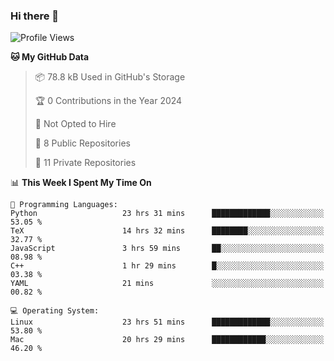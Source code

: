 ### Hi there 👋

<!--
**huayuan4396/huayuan4396** is a ✨ _special_ ✨ repository because its `README.md` (this file) appears on your GitHub profile.

Here are some ideas to get you started:

- 🔭 I’m currently working on ...
- 🌱 I’m currently learning ...
- 👯 I’m looking to collaborate on ...
- 🤔 I’m looking for help with ...
- 💬 Ask me about ...
- 📫 How to reach me: ...
- 😄 Pronouns: ...
- ⚡ Fun fact: ...
-->

<!--START_SECTION:waka-->
![Profile Views](http://img.shields.io/badge/Profile%20Views-1-blue)

**🐱 My GitHub Data** 

> 📦 78.8 kB Used in GitHub's Storage 
 > 
> 🏆 0 Contributions in the Year 2024
 > 
> 🚫 Not Opted to Hire
 > 
> 📜 8 Public Repositories 
 > 
> 🔑 11 Private Repositories 
 > 
📊 **This Week I Spent My Time On** 

```text
💬 Programming Languages: 
Python                   23 hrs 31 mins      █████████████░░░░░░░░░░░░   53.05 % 
TeX                      14 hrs 32 mins      ████████░░░░░░░░░░░░░░░░░   32.77 % 
JavaScript               3 hrs 59 mins       ██░░░░░░░░░░░░░░░░░░░░░░░   08.98 % 
C++                      1 hr 29 mins        █░░░░░░░░░░░░░░░░░░░░░░░░   03.38 % 
YAML                     21 mins             ░░░░░░░░░░░░░░░░░░░░░░░░░   00.82 % 

💻 Operating System: 
Linux                    23 hrs 51 mins      █████████████░░░░░░░░░░░░   53.80 % 
Mac                      20 hrs 29 mins      ████████████░░░░░░░░░░░░░   46.20 % 
```


<!--END_SECTION:waka-->
